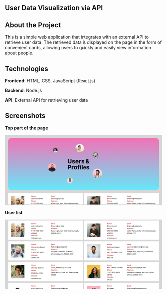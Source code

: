 ## User Data Visualization via API

## About the Project  
This is a simple web application that integrates with an external API to retrieve user data. The retrieved data is displayed on the page in the form of convenient cards, allowing users to quickly and easily view information about people.

## Technologies  
**Frontend**: HTML, CSS, JavaScript (React.js)  

**Backend**: Node.js  

**API**: External API for retrieving user data  

## Screenshots  

**Top part of the page**  

![Top part of the page](./public/top.png)

**User list**  

![User list](./public/users.png)